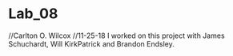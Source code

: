 # Lab_08

//Carlton O. Wilcox
//11-25-18
I worked on this project with James Schuchardt, Will KirkPatrick and Brandon Endsley.


